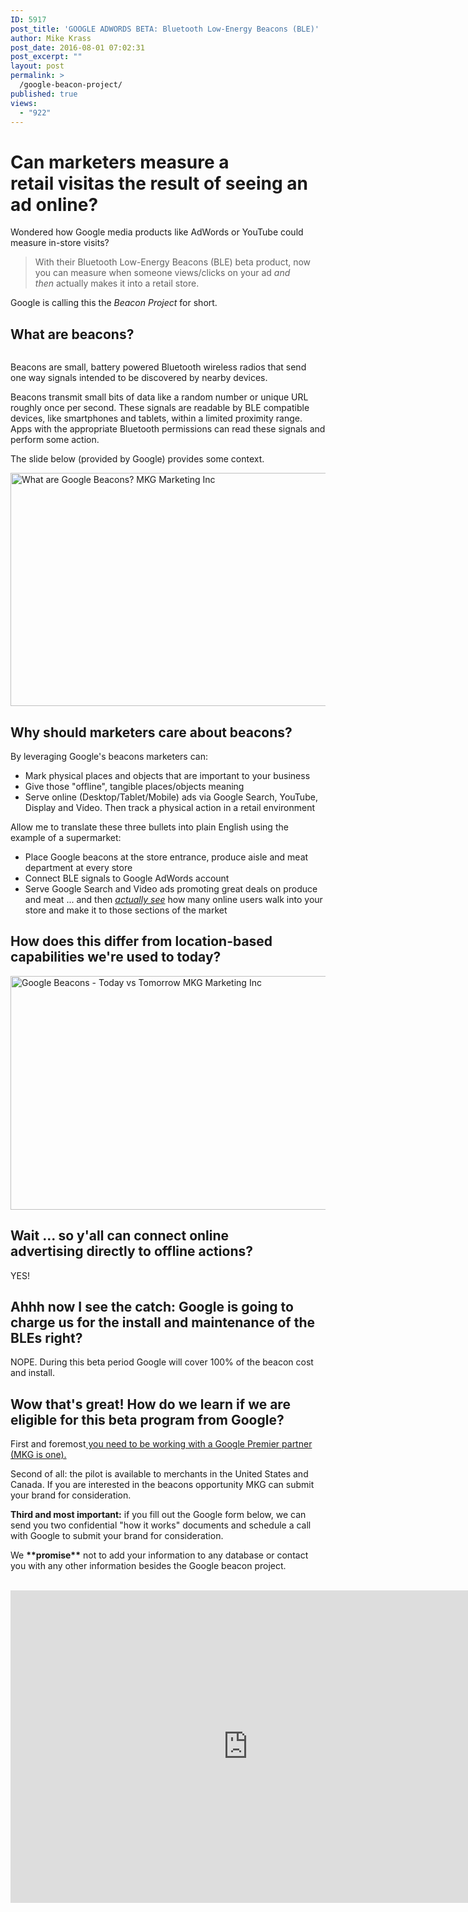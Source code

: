 ```yaml
---
ID: 5917
post_title: 'GOOGLE ADWORDS BETA: Bluetooth Low-Energy Beacons (BLE)'
author: Mike Krass
post_date: 2016-08-01 07:02:31
post_excerpt: ""
layout: post
permalink: >
  /google-beacon-project/
published: true
views:
  - "922"
---
```

<h1 dir="ltr">Can marketers measure a retail visitas the result of seeing an ad online?</h1>
<p dir="ltr">Wondered how Google media products like AdWords or YouTube could measure in-store visits?</p>

<blockquote>
<p dir="ltr">With their Bluetooth Low-Energy Beacons (BLE) beta product, now you can measure when someone views/clicks on your ad <em>and then </em>actually makes it into a retail store.</p>
</blockquote>
<p dir="ltr">Google is calling this the <em>Beacon Project </em>for short.</p>

<h2 dir="ltr">What are beacons?</h2>
<div class="page" title="Page 1">
<div class="section">
<div class="layoutArea">
<div class="column">

Beacons are small, battery ­powered Bluetooth wireless radios that send one­ way signals intended to be discovered by nearby devices.

Beacons transmit small bits of data like a random number or unique URL roughly once per second. These signals are readable by BLE­ compatible devices, like smartphones and tablets, within a limited proximity range. Apps with the appropriate Bluetooth permissions can read these signals and perform some action.

The slide below (provided by Google) provides some context.

<a href="/wp-content/uploads/2016/07/What-are-Google-Beacons-MKG-Marketing-Inc.png"><img class="aligncenter size-full wp-image-5921" src="/wp-content/uploads/2016/07/What-are-Google-Beacons-MKG-Marketing-Inc.png" alt="What are Google Beacons? MKG Marketing Inc" width="663" height="373" /></a>
<h2>Why should marketers care about beacons?</h2>
By leveraging Google's beacons marketers can:
<ul>
 	<li>Mark physical places and objects that are important to your business</li>
 	<li>Give those "offline", tangible places/objects meaning</li>
 	<li>Serve online (Desktop/Tablet/Mobile) ads via Google Search, YouTube, Display and Video. Then track a physical action in a retail environment</li>
</ul>
Allow me to translate these three bullets into plain English using the example of a supermarket:
<ul>
 	<li>Place Google beacons at the store entrance, produce aisle and meat department at every store</li>
 	<li>Connect BLE signals to Google AdWords account</li>
 	<li>Serve Google Search and Video ads promoting great deals on produce and meat ... and then <em><span style="text-decoration: underline;">actually see</span> </em>how many online users walk into your store and make it to those sections of the market</li>
</ul>
<h2>How does this differ from location-based capabilities we're used to today?</h2>
<a href="/wp-content/uploads/2016/07/Google-Beacons-Today-vs-Tomorrow-MKG-Marketing-Inc.png"><img class="aligncenter size-full wp-image-5920" src="/wp-content/uploads/2016/07/Google-Beacons-Today-vs-Tomorrow-MKG-Marketing-Inc.png" alt="Google Beacons - Today vs Tomorrow MKG Marketing Inc" width="622" height="374" /></a>
<h2>Wait ... so y'all can connect online advertising directly to offline actions?</h2>
YES!
<h2>Ahhh now I see the catch: Google is going to charge us for the install and maintenance of the BLEs right?</h2>
NOPE. During this beta period Google will cover 100% of the beacon cost and install.
<h2>Wow that's great! How do we learn if we are eligible for this beta program from Google?</h2>
First and foremost<a href="/mkg-google-premier-agency-partner/"> you need to be working with a Google Premier partner (MKG is one).</a>

</div>
</div>
</div>
</div>
<p dir="ltr">Second of all: the pilot is available to merchants in the United States and Canada. If you are interested in the <span class="il">beacons</span> opportunity MKG can submit your brand for consideration.</p>
<p dir="ltr"><strong>Third and most important:</strong> if you fill out the Google form below, we can send you two confidential "how it works" documents and schedule a call with Google to submit your brand for consideration.</p>
<p dir="ltr">We <strong>**promise**</strong> not to add your information to any database or contact you with any other information besides the Google beacon project.</p>
&nbsp;

<iframe src="https://docs.google.com/forms/d/e/1FAIpQLSf_7SAMQNl23tPp2ZTEfacafGV2_2cFQPfmGOwAuGo2TeDd6Q/viewform?embedded=true" width="760" height="500" frameborder="0" marginwidth="0" marginheight="0">Loading...</iframe>